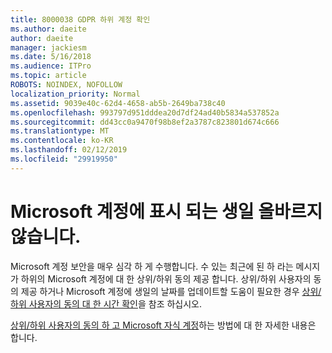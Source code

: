 ```yaml
---
title: 8000038 GDPR 하위 계정 확인
ms.author: daeite
author: daeite
manager: jackiesm
ms.date: 5/16/2018
ms.audience: ITPro
ms.topic: article
ROBOTS: NOINDEX, NOFOLLOW
localization_priority: Normal
ms.assetid: 9039e40c-62d4-4658-ab5b-2649ba738c40
ms.openlocfilehash: 993797d951dddea20d7df24ad40b5834a537852a
ms.sourcegitcommit: dd43cc0a9470f98b8ef2a3787c823801d674c666
ms.translationtype: MT
ms.contentlocale: ko-KR
ms.lasthandoff: 02/12/2019
ms.locfileid: "29919950"
---
```

# <a name="date-of-birth-displayed-in-your-microsoft-account-is-incorrect"></a>Microsoft 계정에 표시 되는 생일 올바르지 않습니다.

Microsoft 계정 보안을 매우 심각 하 게 수행합니다. 수 있는 최근에 된 하 라는 메시지가 하위의 Microsoft 계정에 대 한 상위/하위 동의 제공 합니다. 상위/하위 사용자의 동의 제공 하거나 Microsoft 계정에 생일의 날짜를 업데이트할 도움이 필요한 경우 [상위/하위 사용자의 동의 대 한 시간 확인](https://go.microsoft.com/fwlink/p/?linkid=874364)을 참조 하십시오.
  
[상위/하위 사용자의 동의 하 고 Microsoft 자식 계정](https://go.microsoft.com/fwlink/p/?linkid=874365)하는 방법에 대 한 자세한 내용은 합니다.
  

